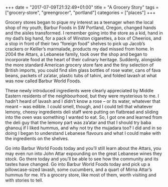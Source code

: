 +++
date = "2017-07-09T21:32:49+01:00"
title = "A Grocery Story"
tags = ["grocery-store", "greengrocer", "portland"]
categories = ["places"]
+++

Grocery stores began to pique my interest as a teenager when the local shop of my youth, Barbur Foods in SW Portland, Oregon, changed hands and the aisles transformed. I remember going into the store as a kid, hand in my dad’s big hand, for a pack of Winston cigarettes, a box of Cheerios, and a stop in front of their two “foreign food” shelves to pick up Jacob’s crackers or Keiller’s marmalade, products my dad missed from home. In 2004 the Attars, a Lebanese family, took over the shop and began to incorporate food at the heart of their culinary heritage. Suddenly, alongside the more standard American grocery store fare and the tiny selection of British imports, you could find slim glass bottles of rose water, cans of fava beans, packets of za’atar, plastic tubs of tahini, and folded lavash at what was now called Barbur World Foods.

These newly introduced ingredients were clearly appreciated by Middle Eastern residents of the neighbourhood, but they were mysterious to me. I hadn’t heard of lavash and I didn’t know a rose – or its water, whatever that meant – was edible. I could smell, though, and I could tell that whatever lemony, cheesy ingredients deli staff were putting on flatbread and sliding into the oven was something I wanted to eat. So, I got one and learned from the deli guy that the lemony part was za’atar and that I should try baba ghanouj if I liked hummus, and why not try the mujadara too? I did and in so doing I began to understand Lebanese flavours and what I could make with the ingredients on the shelves.

Go into Barbur World Foods today and you’ll still learn about the Attars, you may even run into John Attar expounding on the great Lebanese wines they stock. Go there today and you’ll be able to see how the community and its tastes have changed. Go into Barbur World Foods today and pick up a pillowcase-sized lavash, some cucumbers, and a quart of Mirna Attar’s hummus for me. It’s a grocery store, like most of them, worth visiting and with stories to tell.
